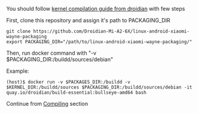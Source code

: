 You should follow [kernel compilation guide from droidian](https://github.com/droidian/porting-guide/blob/master/kernel-compilation.md) with few steps

First, clone this repository and assign it's path to PACKAGING_DIR

```
git clone https://github.com/Droidian-Mi-A2-6X/linux-android-xiaomi-wayne-packaging
export PACKAGING_DIR="/path/to/linux-android-xiaomi-wayne-packaging/"
```

Then, run docker command with "-v $PACKAGING_DIR:/buildd/sources/debian"

Example:
```
(host)$ docker run -v $PACKAGES_DIR:/buildd -v $KERNEL_DIR:/buildd/sources $PACKAGING_DIR:/buildd/sources/debian -it quay.io/droidian/build-essential:bullseye-amd64 bash
```
Continue from [Compiling](https://github.com/droidian/porting-guide/blob/master/kernel-compilation.md#compiling) section

